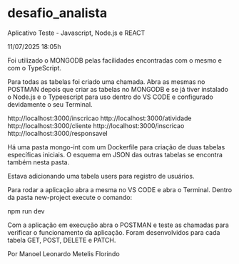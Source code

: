 # desafio_analista
Aplicativo Teste - Javascript, Node.js e REACT

11/07/2025 18:05h


Foi utilizado o MONGODB pelas facilidades encontradas com o mesmo e com o TypeScript.

Para todas as tabelas foi criado uma chamada. Abra as mesmas no POSTMAN depois que criar as tabelas no MONGODB e se já tiver instalado o Node.js e o Typeescript para uso dentro do VS CODE e configurado devidamente o seu Terminal.

http://localhost:3000/inscricao
http://localhost:3000/atividade
http://localhost:3000/cliente
http://localhost:3000/inscricao
http://localhost:3000/responsavel

Há uma pasta mongo-int com um Dockerfile para criação de duas tabelas específicas iniciais. O esquema em JSON das outras tabelas se encontra também nesta pasta.

Estava adicionando uma tabela users para registro de usuários. 

Para rodar a aplicação abra a mesma no VS CODE e abra o Terminal. Dentro da pasta new-project execute o comando:

npm run dev

Com a aplicação em execução abra o POSTMAN e teste as chamadas para verificar o funcionamento da aplicação. Foram desenvolvidos para cada tabela GET, POST, DELETE e PATCH.


Por 
Manoel Leonardo Metelis Florindo

